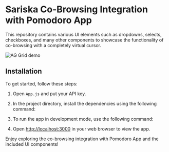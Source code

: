 # Sariska Co-Browsing Integration with Pomodoro App

This repository contains various UI elements such as dropdowns, selects, checkboxes, and many other components to showcase the functionality of co-browsing with a completely virtual cursor.

![AG Grid demo](https://s3.ap-south-1.amazonaws.com/sariska.io/Screenshot+2023-10-31+at+6.23.17+PM.png)

## Installation

To get started, follow these steps:

1. Open `App.js` and put your API key.

2. In the project directory, install the dependencies using the following command:

3. To run the app in development mode, use the following command:

4. Open [http://localhost:3000](http://localhost:3000) in your web browser to view the app.

Enjoy exploring the co-browsing integration with Pomodoro App and the included UI components!
